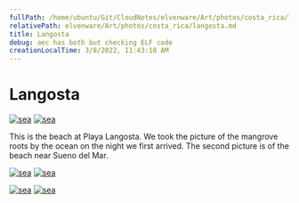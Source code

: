 ```yaml
---
fullPath: /home/ubuntu/Git/CloudNotes/elvenware/Art/photos/costa_rica/langosta.md
relativePath: elvenware/Art/photos/costa_rica/langosta.md
title: Langosta
debug: aec has both but checking ELF code
creationLocalTime: 3/8/2022, 11:43:18 AM
---
```


<!-- toc -->
<!-- tocstop -->

Langosta
========

<div class="section">

[![sea](https://s3.amazonaws.com/s3bucket01.elvenware.com/elf-photos/CostaRica/images/langosta/IMG_0891s.png)](https://s3.amazonaws.com/s3bucket01.elvenware.com/elf-photos/CostaRica/images/langosta/IMG_0891m.png)
[![sea](https://s3.amazonaws.com/s3bucket01.elvenware.com/elf-photos/CostaRica/images/langosta/IMG_0907s.png)](https://s3.amazonaws.com/s3bucket01.elvenware.com/elf-photos/CostaRica/images/langosta/IMG_0907m.png)

This is the beach at Playa Langosta. We took the picture of the mangrove
roots by the ocean on the night we first arrived. The second picture is
of the beach near Sueno del Mar.

</div>

<div class="section">

[![sea](https://s3.amazonaws.com/s3bucket01.elvenware.com/elf-photos/CostaRica/images/langosta/IMG_0893s.png)](https://s3.amazonaws.com/s3bucket01.elvenware.com/elf-photos/CostaRica/images/langosta/IMG_0893m.png)
[![sea](https://s3.amazonaws.com/s3bucket01.elvenware.com/elf-photos/CostaRica/images/langosta/IMG_0900s.png)](https://s3.amazonaws.com/s3bucket01.elvenware.com/elf-photos/CostaRica/images/langosta/IMG_0900m.png)

</div>

<div class="section">

[![sea](https://s3.amazonaws.com/s3bucket01.elvenware.com/elf-photos/CostaRica/images/langosta/IMG_0929s.png)](https://s3.amazonaws.com/s3bucket01.elvenware.com/elf-photos/CostaRica/images/langosta/IMG_0929m.png)
[![sea](https://s3.amazonaws.com/s3bucket01.elvenware.com/elf-photos/CostaRica/images/langosta/IMG_0930s.png)](https://s3.amazonaws.com/s3bucket01.elvenware.com/elf-photos/CostaRica/images/langosta/IMG_0930m.png)

</div>
